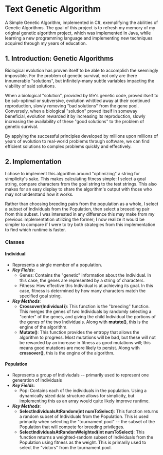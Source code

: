 # Text Genetic Algorithm
A Simple Genetic Algorithm, implemented in C#, exemplifying the abilities of Genetic Algorithms. The goal of this project is to refresh my memory of my original genetic algorithm project, which was implemented in Java, while learning a new programming language and implementing new techniques acquired through my years of education.

## 1. Introduction: Genetic Algorithms
Biological evolution has proven itself to be able to accomplish the seemingly impossible. For the problem of genetic survival, not only are there
innumerable "solutions", but infinitely-many subtle variables impacting the viability of said solutions. 

When a biological "solution", provided by life's genetic code, proved itself to be sub-optimal or subversive, evolution whittled away 
at their continued reproduction, slowly removing "bad solutions" from the gene pool. Conversely, when a biological "solution" proved 
itself in someway beneficial, evolution rewarded it by increasing its reproduction, slowly increasing the availability of these 
"good solutions" to the problem of genetic survival.

By applying the successful principles developed by millions upon millions of years of evolution to real-world problems through software,
we can find efficient solutions to complex problems quickly and effectively.

## 2. Implementation
I chose to implement this algorithm around "optimizing" a string for simplicity's sake. This makes calculating fitness simple: I select a goal string, compare characters from the goal string to the test strings. This also makes for an easy display to share the algorithm's output with those who may not understand how it works.

Rather than choosing breeding pairs from the population as a whole, I select a subset of Individuals from the Population, then select a breeeding pair from this subset. I was interested in any difference this may make from my previous implementation utilizing the former; I now realize it would be simpler to compare if I were to try both strategies from this implementation to find which runtime is faster.

### Classes

#### Individual
- Represents a single member of a population. 
- _**Key Fields**_:
  - Genes: Contains the "genetic" information about the Individual. In this
    case, the genes are represented by a string of characters.
  - Fitness: How effective this Individual is at achieving its goal. In this
    case, fitness is determined by how many characters match the specified goal
    string.
- _**Key Methods**_:
  - **Crossover(Individual i)**: This function is the "breeding" function. This
    merges the genes of two Individuals by randomly selecting a "center" of the
    genes, and giving the child Individual the portions of the genes of the two
    Individuals. Along with **mutate()**, this is the engine of the algorithm.
  - **Mutate()**: This function provides the entropy that allows the algorithm
    to progress. Most mutations will be bad, but these will not be rewarded by
    an increase in fitness as good mutations will; this means good mutations are
    more likely to persist. Along with **crossover()**, this is the engine of
    the algorithm.
    
#### Population
- Represents a group of Indiviudals -- primarily used to represent one generation of Individuals
- _**Key Fields**_:
  - Pop: Contains each of the individuals in the population. Using a dynamically sized data structure allows for simplicity, but implementing this as an array would quite likely improve runtime.
- _**Key Methods**_:
  - **SelectIndividualsAtRandom(int numToSelect)**: This function returns a random subset of Individuals from the Population. This is used primarily when selecting the "tournament pool" -- the subset of the Population that will compete for breeding privileges.
  - **SelectIndividualsAtRandomWeighted(int numToSelect)**: This function returns a weighted-random subset of Individuals from the Population using fitness as the weight. This is primarily used to select the "victors" from the tournament pool.
